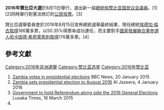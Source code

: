 **2016年贊比亞大選**於8月11日舉行，選出新一屆[總統和](../Page/赞比亚总统列表.md "wikilink")[赞比亚国民议会議員](../Page/赞比亚国民议会.md "wikilink")。\[1\]\[2\]同時舉行對憲法修訂的[公民投票](../Page/公民投票.md "wikilink")。\[3\]

贊比亞選舉委員會於2016年8月15日宣佈總統選舉最終結果，現任總統[埃德加·倫古取得](../Page/埃德加·倫古.md "wikilink")186萬多票，以50.35%得票率成功連任，而主要對手[國家發展聯合黨參選人](https://zh.wikipedia.org/wiki/國家發展聯合黨 "wikilink")[哈卡因德·希奇萊馬則取得](https://zh.wikipedia.org/wiki/哈卡因德·希奇萊馬 "wikilink")176萬多票。\[4\]

## 參考文獻

[Category:2016年非洲選舉](https://zh.wikipedia.org/wiki/Category:2016年非洲選舉 "wikilink")
[Category:赞比亚选举](https://zh.wikipedia.org/wiki/Category:赞比亚选举 "wikilink")
[Category:2016年赞比亚](https://zh.wikipedia.org/wiki/Category:2016年赞比亚 "wikilink")

1.  [Zambia votes in presidential
    elections](http://www.bbc.co.uk/news/world-africa-30891239) BBC
    News, 20 January 2015
2.  [Zambia sets presidential election to
    August 2016](http://www.aljazeera.com/news/2016/01/zambia-sets-presidential-election-august-2016-160104090148204.html)
    Al Jazeera, 4 January 2016
3.  [Government to hold Referendum along side the 2016 General
    Elections](https://www.lusakatimes.com/2015/03/16/government-to-hold-referendum-along-side-the-2016-general-elections/)
    Lusaka Times, 16 March 2015
4.